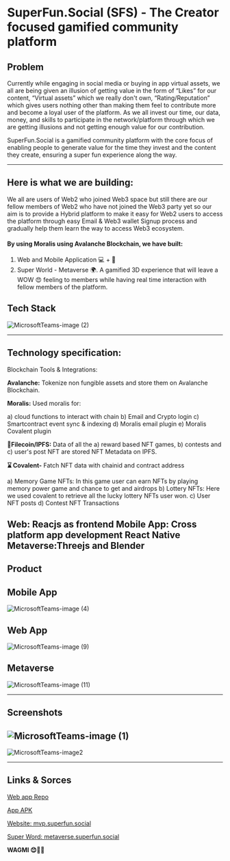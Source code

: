 
# SuperFun.Social (SFS) - The Creator focused gamified community platform


## Problem

Currently while engaging in social media or buying in app virtual assets, we all are being given an illusion of getting value in the form of “Likes” for our content, “Virtual assets” which we really don't own, “Rating/Reputation” which gives users nothing other than making them feel to contribute more and become a loyal user of the platform. As we all invest our time, our data,  money, and skills to participate in the network/platform through which we are getting illusions and not getting enough value for our contribution.


SuperFun.Social is a gamified community platform with the core focus of enabling people to generate value for the time they invest and the content they create, ensuring a super fun experience along the way. 


---
## Here is what we are building: 

We all are users of Web2 who joined Web3 space but still there are our fellow members of Web2 who have not joined the Web3 party yet so our aim is to provide a Hybrid platform to make it easy for Web2 users to access the platform through easy Email & Web3 wallet Signup process and gradually help them learn the way to access Web3 ecosystem. 

 #### By using Moralis using Avalanche Blockchain, we have built: 
 1) Web and Mobile Application 💻 + 📱
 2) Super World - Metaverse 🌍. A gamified 3D experience that will leave a WOW 😍 feeling to members while having real time interaction with fellow members of the platform. 
 
 
 ## Tech Stack
 ![MicrosoftTeams-image (2)](https://user-images.githubusercontent.com/69969675/151968269-e469315e-8d1d-4561-916b-ff7c98360229.png)

---
## Technology specification: 
Blockchain Tools & Integrations: 

**Avalanche:** Tokenize non fungible assets and store them on Avalanche Blockchain. 

**Moralis:** Used moralis for:

a) cloud functions to interact with chain 
b) Email and Crypto login
c) Smartcontract event sync & indexing 
d) Moralis email plugin
e) Moralis Covalent plugin

**💾Filecoin/IPFS:** Data of all the a) reward based NFT games, b) contests and c) user's post NFT are stored NFT Metadata on IPFS.

**⌛️ Covalent-** Fatch NFT data with chainid and contract address

a) Memory Game NFTs: In this game user can earn NFTs by playing memory power game and chance to get and airdrops
b) Lottery NFTs: Here we used covalent to retrieve all the lucky lottery NFTs user won.
c) User NFT posts
d) Contest NFT Transactions 
 
**Web:**  Reacjs as frontend
**Mobile App:** Cross platform app development React Native
Metaverse:Threejs and Blender
---
## Product

## Mobile App
![MicrosoftTeams-image (4)](https://user-images.githubusercontent.com/69969675/151968854-ea1b0a60-4836-4640-a750-b1cd7c216bdc.png)

## Web App
![MicrosoftTeams-image (9)](https://user-images.githubusercontent.com/69969675/151971975-9bf4f8e8-84e2-46ed-a4c2-e16e30b3a10e.png)

## Metaverse

![MicrosoftTeams-image (11)](https://user-images.githubusercontent.com/69969675/151971862-b97d2b6a-e207-4aa9-81ac-b8fdb6f62774.png)

---
## Screenshots

![MicrosoftTeams-image (1)](https://user-images.githubusercontent.com/69969675/151961261-f8433144-b097-418a-addd-2741725533e6.png)
---
![MicrosoftTeams-image2](https://user-images.githubusercontent.com/69969675/151961345-292bde4c-abfd-4b9c-97c5-6644409b2a3a.png)

---
## Links & Sorces

[Web app Repo](https://github.com/jaydippatel83/SuperFunSocial-Moralis-Avalanch) 

[App APK](https://github.com/jaydippatel83/SuperFunSocial-Moralis-Avalanch/tree/master/Apk) 

[Website: mvp.superfun.social](mvp.superfun.social) 

[Super Word: metaverse.superfun.social](metaverse.superfun.social)

**WAGMI 😊🚀🚀**



